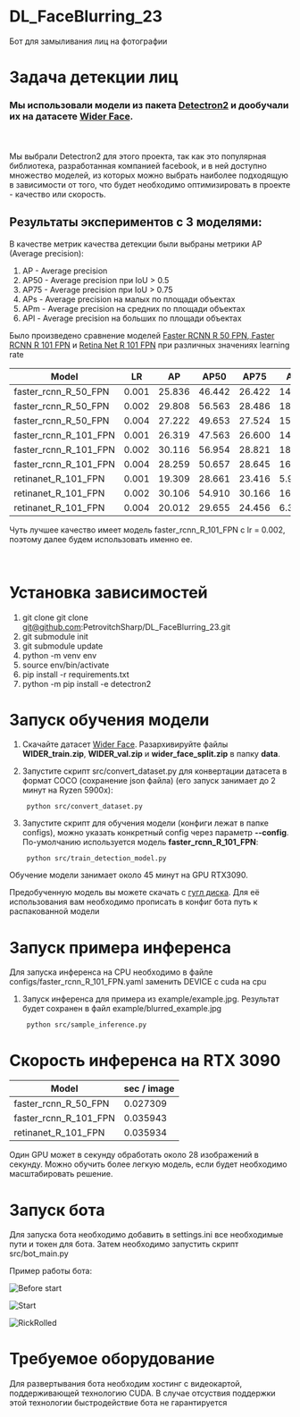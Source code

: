 # DL_FaceBlurring_23
Бот для замыливания лиц на фотографии


# Задача детекции лиц

### <p>Мы использовали модели из пакета [Detectron2](https://huggingface.co/datasets/wider_face/tree/main) и дообучали их на датасете [Wider Face](https://huggingface.co/datasets/wider_face/tree/main).</p><br>

<p> Мы выбрали Detectron2 для этого проекта, так как это популярная библиотека, разработанная компанией facebook, и в ней доступно множество моделей, из которых можно выбрать наиболее подходящую в зависимости от того, что будет необходимо оптимизировать в проекте - качество или скорость.<p>

## Результаты экспериментов с 3 моделями:

В качестве метрик качества детекции были выбраны метрики AP (Average precision):

1. AP - Average precision
2. AP50 - Average precision при IoU > 0.5
3. AP75 - Average precision при IoU > 0.75
4. APs - Average precision на малых по площади объектах
5. APm - Average precision на средних по площади объектах 
6. APl - Average precision на больших по площади объектах

Было произведено сравнение моделей [Faster RCNN R 50 FPN, Faster RCNN R 101 FPN](https://paperswithcode.com/lib/detectron2/faster-r-cnn) и [Retina Net R 101 FPN](https://paperswithcode.com/model/retinanet?variant=retinanet-r101-3x) при различных значениях learning rate


| Model | LR |   AP   |  AP50  |  AP75  |  APs   |  APm   |  APl   |
| --- | --- | --- | --- | --- | --- | --- | --- |
| faster_rcnn_R_50_FPN | 0.001 | 25.836 | 46.442 | 26.422 | 14.243 | 51.954 | 64.173 |
| faster_rcnn_R_50_FPN | 0.002 | 29.808 | 56.563 | 28.486 | 18.259 | 55.719 | 65.323 |
| faster_rcnn_R_50_FPN | 0.004 | 27.222 | 49.653 | 27.524 | 15.839 | 53.570 | 64.207 |
| faster_rcnn_R_101_FPN | 0.001 | 26.319 | 47.563 | 26.600 | 14.617 | 52.709 | 65.282 |
| faster_rcnn_R_101_FPN | 0.002 | 30.116 | 56.954 | 28.821 | 18.188 | 56.415 | 66.945 |
| faster_rcnn_R_101_FPN | 0.004 | 28.259 | 50.657 | 28.645 | 16.616 | 54.755 | 65.891 |
| retinanet_R_101_FPN | 0.001 | 19.309 | 28.661 | 23.416 | 5.967 | 51.358 | 64.885 |
| retinanet_R_101_FPN | 0.002 | 30.106 | 54.910 | 30.166 | 16.891 | 59.845 | 69.292 |
| retinanet_R_101_FPN | 0.004 | 20.012 | 29.655 | 24.456 | 6.317 | 52.953 | 65.990 |

<p>Чуть лучшее качество имеет модель faster_rcnn_R_101_FPN с lr = 0.002, поэтому далее будем использовать именно ее.</p><br>

# Установка зависимостей

1. git clone git clone git@github.com:PetrovitchSharp/DL_FaceBlurring_23.git
1. git submodule init
1. git submodule update
1. python -m venv env
1. source env/bin/activate
1. pip install -r requirements.txt
1. python -m pip install -e detectron2

# Запуск обучения модели

1. Скачайте датасет [Wider Face](https://huggingface.co/datasets/wider_face/tree/main). Разархивируйте файлы **WIDER_train.zip**, **WIDER_val.zip** и **wider_face_split.zip** в папку **data**.
1. Запустите скрипт src/convert_dataset.py для конвертации датасета в формат COCO (сохранение json файла) (его запуск занимает до 2 минут на Ryzen 5900x):

        python src/convert_dataset.py
1. Запустите скрипт для обучения модели (конфиги лежат в папке configs), можно указать конкретный config через параметр **--config**. По-умолчанию используется модель **faster_rcnn_R_101_FPN**:

        python src/train_detection_model.py

Обучение модели занимает около 45 минут на GPU RTX3090.

Предобученную модель вы можете скачать с [гугл диска](https://drive.google.com/file/d/1GoRCh9oiy3fLYwvrkR-glF0XCiRYxlJ0/view?usp=share_link). Для её использования вам необходимо прописать в конфиг бота путь к распакованной модели

# Запуск примера инференса
Для запуска инференса на CPU необходимо в файле configs/faster_rcnn_R_101_FPN.yaml заменить DEVICE с cuda на cpu

1. Запуск инференса для примера из example/example.jpg. Результат будет сохранен в файл example/blurred_example.jpg

        python src/sample_inference.py

# Скорость инференса на RTX 3090

| Model |   sec / image   |
| --- | --- |
| faster_rcnn_R_50_FPN | 0.027309 |
| faster_rcnn_R_101_FPN | 0.035943  |
| retinanet_R_101_FPN | 0.035934 |

Один GPU может в секунду обработать около 28 изображений в секунду. Можно обучить более легкую модель, если будет необходимо масштабировать решение.

# Запуск бота 

Для запуска бота необходимо добавить в settings.ini все необходимые пути и токен для бота. Затем необходимо запустить скрипт src/bot_main.py

Пример работы бота:

![Before start](https://sun9-east.userapi.com/sun9-35/s/v1/ig2/MX0acB_ZrZFP5H6DEPdi31iQRo6yUOFP6DIVzXp1b2RtuoqZyedQXkQg-pBE9pd-LshTFbcIHSLSbSsszF_M7sXA.jpg?size=720x1600&quality=95&type=album)

![Start](https://sun9-east.userapi.com/sun9-26/s/v1/ig2/4cnaa0hup0N2dSbeeeHhqSXelZq6RCNyT6A6vhVB-_9rlbRJfaXn2QtOyk1cG4CxnCkpNplnO8SHNfFBjKEaymLZ.jpg?size=720x1600&quality=95&type=album)

![RickRolled](https://sun9-east.userapi.com/sun9-32/s/v1/ig2/joYqKt07cZqVRvNdtSBEnIewFGU-tDW7sSc-eqNNGp0X3qOhSARFDyW3XLlHfs7rrgHtdcuC3VCyVgrzHCjJXfiB.jpg?size=720x1600&quality=95&type=album)

# Требуемое оборудование

Для развертывания бота необходим хостинг с видеокартой, поддерживающей технологию CUDA. В случае отсуствия поддержки этой технологии быстродействие бота не гарантируется